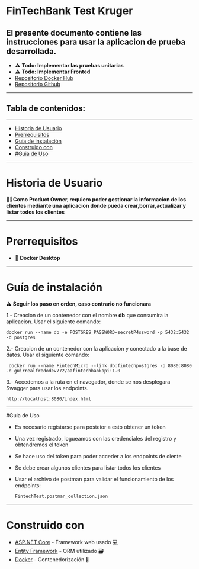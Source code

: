 # FinTechBank Test Kruger

El presente documento contiene las instrucciones para usar la aplicacion de prueba desarrollada.
---
- ⚠️ **Todo: Implementar las pruebas unitarias**
- ⚠️ **Todo: Implementar Fronted**
-  [Repositorio Docker Hub](https://hub.docker.com/r/aguirrealfredodev772/aafintechbankapi)
-  [Repositorio Github](https://github.com/callmeFurok/AA.FinTechBank)

---

## Tabla de contenidos:
---

- [Historia de Usuario](#historia-de-usuario)
- [Prerrequisitos](#prerrequisitos)
- [Guía de instalación](#guía-de-instalación)
- [Construido con](#construido-con)
- [#Guia de Uso ](guia-de-uso)

---
# Historia de Usuario
 👨‍💼**Como Product Owner, requiero poder gestionar la informacion de los clientes mediante una aplicacion
 donde pueda crear,borrar,actualizar y listar todos los clientes**

---
# Prerrequisitos
- 🐋 **Docker Desktop**

---
# Guía de instalación

⚠️ **Seguir los paso en orden, caso contrario no funcionara**

1.- Creacion de un contenedor con el nombre **db** que consumira la aplicacion. Usar el siguiente comando:

    docker run --name db -e POSTGRES_PASSWORD=secretP4ssword -p 5432:5432 -d postgres

2.- Creacion de un contenedor con la aplicacion y conectado a la base de datos. Usar el siguiente comando:

     docker run --name FintechMicro --link db:fintechpostgres -p 8080:8080 -d guirrealfredodev772/aafintechbankapi:1.0

3.- Accedemos a la ruta en el navegador, donde se nos desplegara Swagger para usar los endpoints.
    
    http://localhost:8080/index.html

---
#Guia de Uso 
- Es necesario registarse para posteior a esto obtener un token
- Una vez registrado, logueamos con las credenciales del registro y obtendremos el token
- Se hace uso del token para poder acceder a los endpoints de ciente
- Se debe crear algunos clientes para listar todos los clientes
- Usar el archivo de postman para validar el funcionamiento de los endpoints:
  
      FintechTest.postman_collection.json
---
# Construido con

* [ASP.NET Core](https://dotnet.microsoft.com/apps/aspnet) - Framework web usado 💻
* [Entity Framework](https://docs.microsoft.com/en-us/ef/) - ORM utilizado 🗃️
* [Docker](https://docker.com/) - Contenedorización 🐋
